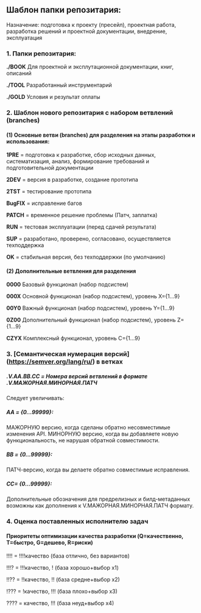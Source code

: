 ## Шаблон папки репозитария:
Назначение: подготовка к проекту (пресейл), проектная работа, разработка решений и проектной документации, внедрение, эксплуатация
### 1. Папки репозитария:
**./BOOK** Для проектной и эксплутационной документации, книг, описаний

**./TOOL** Разработанный инструментарий

**./GOLD** Условия и результат оплаты

### 2. Шаблон нового репозитария с набором ветвлений (branches)
#### (1) Основные ветви (branches) для разделения на этапы разработки и использования:
**1PRE** = подготовка к разработке, сбор исходных данных, систематизация, анализ, формирование требований и подготовительной документации

**2DEV** = версия в разработке, создание прототипа

**2TST** = тестирование прототипа

**BugFIX** = исправление багов

**PATCH** = временное решение проблемы (Патч, заплатка)

**RUN** = тестовая эксплуатации (перед сдачей результата)

**SUP** = разработано, проверено, согласовано, осуществляется техподдержка

**OK** = стабильная версия, без техподдержки (по умолчанию)

#### (2) Дополнительные ветвления для разделения
**0000** Базовый функционал (набор подсистем)

**000X** Основной функционал (набор подсистем), уровень X={1...9}

**00Y0** Важный функционал (набор подсистем), уровень Y={1...9}

**0Z00** Дополнительный функционал (набор подсистем), уровень Z={1...9}

**CZYX** Комплексный функционал, уровень C={1...9}

### 3. [Семантическая нумерация версий] (https://semver.org/lang/ru/) в ветках
##### .V.AA.BB.CC = Номера версий ветвлений в формате .V.МАЖОРНАЯ.МИНОРНАЯ.ПАТЧ
Cледует увеличивать:
##### AA = {0...99999}:
МАЖОРНУЮ версию, когда сделаны обратно несовместимые изменения API.
МИНОРНУЮ версию, когда вы добавляете новую функциональность, не нарушая обратной совместимости.
##### BB = {0...99999}:
ПАТЧ-версию, когда вы делаете обратно совместимые исправления.
##### CC= {0...99999}:
Дополнительные обозначения для предрелизных и билд-метаданных возможны как дополнения к V.МАЖОРНАЯ.МИНОРНАЯ.ПАТЧ формату.

### 4. Оценка поставленных исполнителю задач
#### Приоритеты оптимизации качества разработки (Q=качественно, T=быстро, G=дешево, R=риски)
!!!! = !!!!качество (база отлично, без вариантов)

!!!? = !!!качество, ! (база хорошо+выбор x1)

!!?? = !!качество, !! (база средне+выбор х2)

!??? = !качество, !!! (база плохо+выбор х3)

???? = качество, !!! (база неуд+выбор х4)